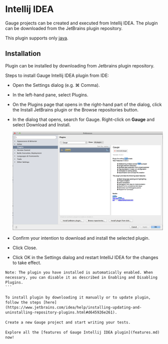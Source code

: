 # Intellij IDEA

Gauge projects can be created and executed from Intellij IDEA. The plugin can be downloaded from the JetBrains plugin repository.

This plugin supports only [java](../test_code/java/java.md).


## Installation

Plugin can be installed by downloading from Jetbrains plugin repository.

Steps to install Gauge Intellij IDEA plugin from IDE:

* Open the Settings dialog (e.g. ⌘ Comma).
* In the left-hand pane, select Plugins.
* On the Plugins page that opens in the right-hand part of the dialog, click the Install JetBrains plugin or the Browse repositories button.
* In the dialog that opens, search for Gauge. Right-click on **Gauge** and select Download and Install.

    ![install plugin](intellij-screenshots/add_plugin.png "install Gauge plugin")
* Confirm your intention to download and install the selected plugin.
* Click Close.
* Click OK in the Settings dialog and restart IntelliJ IDEA for the changes to take effect.

````
Note: The plugin you have installed is automatically enabled. When necessary, you can disable it as described in Enabling and Disabling Plugins.
```

To install plugin by downloading it manually or to update plugin, follow the steps [here](https://www.jetbrains.com/idea/help/installing-updating-and-uninstalling-repository-plugins.html#d645926e261).

Create a new Gauge project and start writing your tests.

Explore all the [features of Gauge Intellij IDEA plugin](features.md) now!
